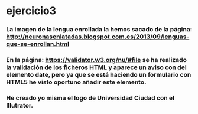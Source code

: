 # ejercicio3
### La imagen de la lengua enrollada la hemos sacado de la página: http://neuronasenlatadas.blogspot.com.es/2013/09/lenguas-que-se-enrollan.html
### En la página: https://validator.w3.org/nu/#file se ha realizado la validación de los ficheros HTML y aparece un aviso con del elemento date, pero ya que se está haciendo un formulario con HTML5 he visto oportuno añadir este elemento.
### He creado yo misma el logo de Universidad Ciudad con el Illutrator.
